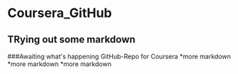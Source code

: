 # Coursera_GitHub
## TRying out some markdown
###Awaiting what's happening
GitHub-Repo for Coursera
*more markdown
*more markdown
*more markdown

